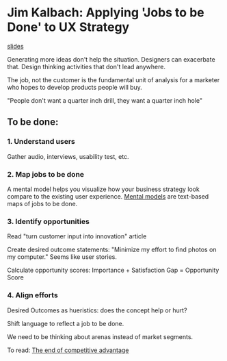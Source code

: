 # Jim Kalbach: Applying 'Jobs to be Done' to UX Strategy
[slides](http://www.slideshare.net/UXSTRAT/ux-strat-2014-jim-kalbach)

Generating more ideas don't help the situation. Designers can exacerbate that. Design thinking activities that don't lead anywhere. 

The job, not the customer is the fundamental unit of analysis for a marketer who hopes to develop products people will buy. 

"People don't want a quarter inch drill, they want a quarter inch hole"

## To be done:
### 1. Understand users
Gather audio, interviews, usability test, etc.

### 2. Map jobs to be done
A mental model helps you visualize how your business strategy look compare to the existing user experience. [Mental models](http://rosenfeldmedia.com/books/mental-models/) are text-based maps of jobs to be done. 

### 3. Identify opportunities
Read "turn customer input into innovation" article

Create desired outcome statements: "Minimize my effort to find photos on my computer." Seems like user stories. 

Calculate opportunity scores: Importance + Satisfaction Gap = Opportunity Score

### 4. Align efforts

Desired Outcomes as hueristics: does the concept help or hurt? 

Shift language to reflect a job to be done. 

We need to be thinking about arenas instead of market segments. 

To read: [The end of competitive advantage](http://ritamcgrath.com/books/the-end-of-competitive-advantage/)